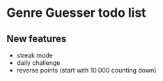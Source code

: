 # Genre Guesser todo list

## New features
- streak mode
- daily challenge
- reverse points (start with 10.000 counting down)
